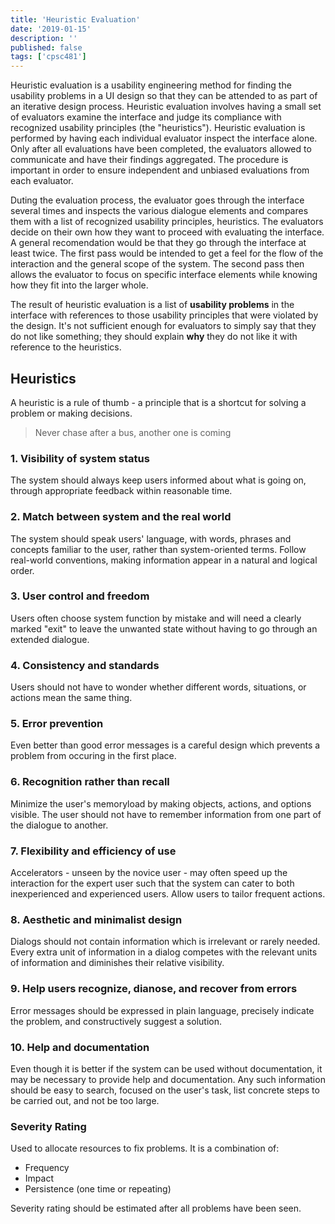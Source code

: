 ```yaml
---
title: 'Heuristic Evaluation'
date: '2019-01-15'
description: ''
published: false
tags: ['cpsc481']
---
```


Heuristic evaluation is a usability engineering method for finding the usability problems in a UI design so that they can be attended to as part of an iterative design process. Heuristic evaluation involves having a small set of evaluators examine the interface and judge its compliance with recognized usability principles (the "heuristics"). Heuristic evaluation is performed by having each individual evaluator inspect the interface alone. Only after all evaluations have been completed, the evaluators allowed to communicate and have their findings aggregated. The procedure is important in order to ensure independent and unbiased evaluations from each evaluator.

Duting the evaluation process, the evaluator goes through the interface several times and inspects the various dialogue elements and compares them with a list of recognized usability principles, heuristics. The evaluators decide on their own how they want to proceed with evaluating the interface. A general recomendation would be that they go through the interface at least twice. The first pass would be intended to get a feel for the flow of the interaction and the general scope of the system. The second pass then allows the evaluator to focus on specific interface elements while knowing how they fit into the larger whole.

The result of heuristic evaluation is a list of **usability problems** in the interface with references to those usability principles that were violated by the design. It's not sufficient enough for evaluators to simply say that they do not like something; they should explain **why** they do not like it with reference to the heuristics.

## Heuristics

A heuristic is a rule of thumb - a principle that is a shortcut for solving a problem or making decisions.

> Never chase after a bus, another one is coming

### 1. Visibility of system status

The system should always keep users informed about what is going on, through appropriate feedback within reasonable time.

### 2. Match between system and the real world

The system should speak users' language, with words, phrases and concepts familiar to the user, rather than system-oriented terms. Follow real-world conventions, making information appear in a natural and logical order.

### 3. User control and freedom

Users often choose system function by mistake and will need a clearly marked "exit" to leave the unwanted state without having to go through an extended dialogue.

### 4. Consistency and standards

Users should not have to wonder whether different words, situations, or actions mean the same thing.

### 5. Error prevention

Even better than good error messages is a careful design which prevents a problem from occuring in the first place.

### 6. Recognition rather than recall

Minimize the user's memoryload by making objects, actions, and options visible. The user should not have to remember information from one part of the dialogue to another.

### 7. Flexibility and efficiency of use

Accelerators - unseen by the novice user - may often speed up the interaction for the expert user such that the system can cater to both inexperienced and experienced users. Allow users to tailor frequent actions.

### 8. Aesthetic and minimalist design

Dialogs should not contain information which is irrelevant or rarely needed. Every extra unit of information in a dialog competes with the relevant units of information and diminishes their relative visibility.

### 9. Help users recognize, dianose, and recover from errors

Error messages should be expressed in plain language, precisely indicate the problem, and constructively suggest a solution.

### 10. Help and documentation

Even though it is better if the system can be used without documentation, it may be necessary to provide help and documentation. Any such information should be easy to search, focused on the user's task, list concrete steps to be carried out, and not be too large.

### Severity Rating

Used to allocate resources to fix problems. It is a combination of:

- Frequency
- Impact
- Persistence (one time or repeating)

Severity rating should be estimated after all problems have been seen.
